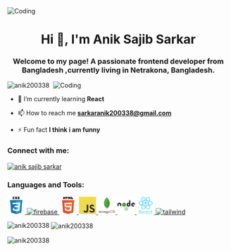 <img  alt="Coding" style="width:100%;height:400px;"  src="https://i.ibb.co/YjSc25q/Anik-sajib-sarkar.png">
<h1 align="center">Hi 👋, I'm Anik Sajib Sarkar</h1>
<h3 align="center">Welcome to my page!
  A passionate frontend developer from Bangladesh ,currently living in  Netrakona, Bangladesh.</h3>

<img align="right" alt="Coding" width="400" src="https://i.giphy.com/media/v1.Y2lkPTc5MGI3NjExaXJsbmphZzA0Y2E0czMyaGlwM2Y4ZmhtMHRybDdvMmpnaDhiODZ1ayZlcD12MV9pbnRlcm5hbF9naWZfYnlfaWQmY3Q9Zw/qgQUggAC3Pfv687qPC/giphy.gif">
<p align="left"> <img src="https://komarev.com/ghpvc/?username=anik200338&label=Profile%20views&color=0e75b6&style=flat" alt="anik200338" /> </p>


- 🌱 I’m currently learning **React**

- 📫 How to reach me **sarkaranik200338@gmail.com**

- ⚡ Fun fact **I think i am funny**

<h3 align="left">Connect with me:</h3>
<p align="left">
<a href="https://fb.com/anik sajib sarkar" target="blank"><img align="center" src="https://raw.githubusercontent.com/rahuldkjain/github-profile-readme-generator/master/src/images/icons/Social/facebook.svg" alt="anik sajib sarkar" height="30" width="40" /></a>
</p>

<h3 align="left">Languages and Tools:</h3>
<p align="left"> <a href="https://www.w3schools.com/css/" target="_blank" rel="noreferrer"> <img src="https://raw.githubusercontent.com/devicons/devicon/master/icons/css3/css3-original-wordmark.svg" alt="css3" width="40" height="40"/> </a> <a href="https://firebase.google.com/" target="_blank" rel="noreferrer"> <img src="https://www.vectorlogo.zone/logos/firebase/firebase-icon.svg" alt="firebase" width="40" height="40"/> </a> <a href="https://www.w3.org/html/" target="_blank" rel="noreferrer"> <img src="https://raw.githubusercontent.com/devicons/devicon/master/icons/html5/html5-original-wordmark.svg" alt="html5" width="40" height="40"/> </a> <a href="https://developer.mozilla.org/en-US/docs/Web/JavaScript" target="_blank" rel="noreferrer"> <img src="https://raw.githubusercontent.com/devicons/devicon/master/icons/javascript/javascript-original.svg" alt="javascript" width="40" height="40"/> </a> <a href="https://www.mongodb.com/" target="_blank" rel="noreferrer"> <img src="https://raw.githubusercontent.com/devicons/devicon/master/icons/mongodb/mongodb-original-wordmark.svg" alt="mongodb" width="40" height="40"/> </a> <a href="https://nodejs.org" target="_blank" rel="noreferrer"> <img src="https://raw.githubusercontent.com/devicons/devicon/master/icons/nodejs/nodejs-original-wordmark.svg" alt="nodejs" width="40" height="40"/> </a> <a href="https://reactjs.org/" target="_blank" rel="noreferrer"> <img src="https://raw.githubusercontent.com/devicons/devicon/master/icons/react/react-original-wordmark.svg" alt="react" width="40" height="40"/> </a> <a href="https://tailwindcss.com/" target="_blank" rel="noreferrer"> <img src="https://www.vectorlogo.zone/logos/tailwindcss/tailwindcss-icon.svg" alt="tailwind" width="40" height="40"/> </a> </p>

<p><img align="left" src="https://github-readme-stats.vercel.app/api/top-langs?username=anik200338&show_icons=true&locale=en&layout=compact" alt="anik200338" /></p>

<p>&nbsp;<img align="center" src="https://github-readme-stats.vercel.app/api?username=anik200338&show_icons=true&locale=en" alt="anik200338" /></p>

<p><img align="center" src="https://github-readme-streak-stats.herokuapp.com/?user=anik200338&" alt="anik200338" /></p>
